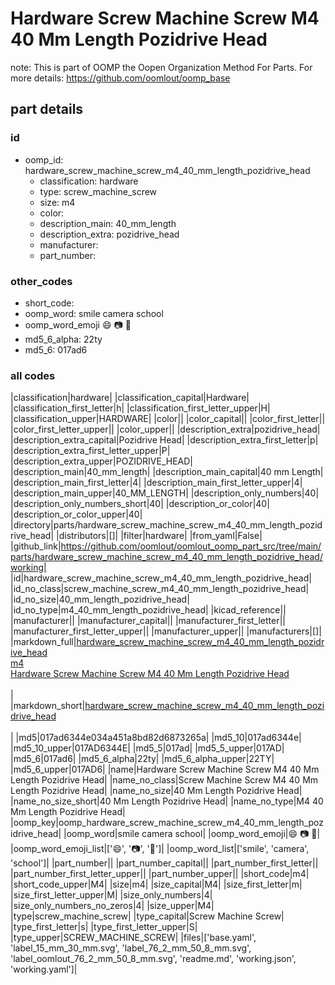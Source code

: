 # Hardware Screw Machine Screw M4 40 Mm Length Pozidrive Head  

note: This is part of OOMP the Oopen Organization Method For Parts. For more details: https://github.com/oomlout/oomp_base

##  part details





### id
* oomp_id: hardware_screw_machine_screw_m4_40_mm_length_pozidrive_head
  * classification: hardware
  * type: screw_machine_screw
  * size: m4
  * color: 
  * description_main: 40_mm_length
  * description_extra: pozidrive_head
  * manufacturer: 
  * part_number: 

### other_codes
* short_code: 
* oomp_word: smile camera school
* oomp_word_emoji :smile: :camera: :school:
* md5_6_alpha: 22ty
* md5_6: 017ad6

### all codes 
|classification|hardware|
|classification_capital|Hardware|
|classification_first_letter|h|
|classification_first_letter_upper|H|
|classification_upper|HARDWARE|
|color||
|color_capital||
|color_first_letter||
|color_first_letter_upper||
|color_upper||
|description_extra|pozidrive_head|
|description_extra_capital|Pozidrive Head|
|description_extra_first_letter|p|
|description_extra_first_letter_upper|P|
|description_extra_upper|POZIDRIVE_HEAD|
|description_main|40_mm_length|
|description_main_capital|40 mm Length|
|description_main_first_letter|4|
|description_main_first_letter_upper|4|
|description_main_upper|40_MM_LENGTH|
|description_only_numbers|40|
|description_only_numbers_short|40|
|description_or_color|40|
|description_or_color_upper|40|
|directory|parts/hardware_screw_machine_screw_m4_40_mm_length_pozidrive_head|
|distributors|[]|
|filter|hardware|
|from_yaml|False|
|github_link|https://github.com/oomlout/oomlout_oomp_part_src/tree/main/parts/hardware_screw_machine_screw_m4_40_mm_length_pozidrive_head/working|
|id|hardware_screw_machine_screw_m4_40_mm_length_pozidrive_head|
|id_no_class|screw_machine_screw_m4_40_mm_length_pozidrive_head|
|id_no_size|40_mm_length_pozidrive_head|
|id_no_type|m4_40_mm_length_pozidrive_head|
|kicad_reference||
|manufacturer||
|manufacturer_capital||
|manufacturer_first_letter||
|manufacturer_first_letter_upper||
|manufacturer_upper||
|manufacturers|[]|
|markdown_full|[hardware_screw_machine_screw_m4_40_mm_length_pozidrive_head](https://github.com/oomlout/oomlout_oomp_part_src/tree/main/parts/hardware_screw_machine_screw_m4_40_mm_length_pozidrive_head/working)<br>[m4](https://github.com/oomlout/oomlout_oomp_part_src/tree/main/parts/hardware_screw_machine_screw_m4_40_mm_length_pozidrive_head/working)<br>[Hardware Screw Machine Screw M4 40 Mm Length Pozidrive Head](https://github.com/oomlout/oomlout_oomp_part_src/tree/main/parts/hardware_screw_machine_screw_m4_40_mm_length_pozidrive_head/working)<br><br>|
|markdown_short|[hardware_screw_machine_screw_m4_40_mm_length_pozidrive_head](https://github.com/oomlout/oomlout_oomp_part_src/tree/main/parts/hardware_screw_machine_screw_m4_40_mm_length_pozidrive_head/working)<br><br>|
|md5|017ad6344e034a451a8bd82d6873265a|
|md5_10|017ad6344e|
|md5_10_upper|017AD6344E|
|md5_5|017ad|
|md5_5_upper|017AD|
|md5_6|017ad6|
|md5_6_alpha|22ty|
|md5_6_alpha_upper|22TY|
|md5_6_upper|017AD6|
|name|Hardware Screw Machine Screw M4 40 Mm Length Pozidrive Head|
|name_no_class|Screw Machine Screw M4 40 Mm Length Pozidrive Head|
|name_no_size|40 Mm Length Pozidrive Head|
|name_no_size_short|40 Mm Length Pozidrive Head|
|name_no_type|M4 40 Mm Length Pozidrive Head|
|oomp_key|oomp_hardware_screw_machine_screw_m4_40_mm_length_pozidrive_head|
|oomp_word|smile camera school|
|oomp_word_emoji|:smile: :camera: :school:|
|oomp_word_emoji_list|[':smile:', ':camera:', ':school:']|
|oomp_word_list|['smile', 'camera', 'school']|
|part_number||
|part_number_capital||
|part_number_first_letter||
|part_number_first_letter_upper||
|part_number_upper||
|short_code|m4|
|short_code_upper|M4|
|size|m4|
|size_capital|M4|
|size_first_letter|m|
|size_first_letter_upper|M|
|size_only_numbers|4|
|size_only_numbers_no_zeros|4|
|size_upper|M4|
|type|screw_machine_screw|
|type_capital|Screw Machine Screw|
|type_first_letter|s|
|type_first_letter_upper|S|
|type_upper|SCREW_MACHINE_SCREW|
|files|['base.yaml', 'label_15_mm_30_mm.svg', 'label_76_2_mm_50_8_mm.svg', 'label_oomlout_76_2_mm_50_8_mm.svg', 'readme.md', 'working.json', 'working.yaml']|
